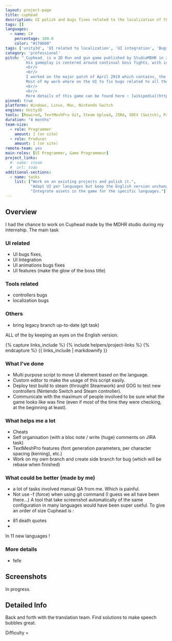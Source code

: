 ```yaml
---
layout: project-page
title: cuphead
description: UI polish and bugs fixes related to the localization of the game
tags: []
languages:
  - name: C#
    percentage: 100.0
    color: "#178600"
tags: ['unity3d', 'UI related to localization', 'UI integration', 'Bugs fixes', 'Tools']
category: 'professional'
pitch: "_Cuphead_ is a 2D Run and gun game published by StudioMDHR in 2017.
         His gameplay is centered around continual boss fights, with interspersed run and gun levels.
         <br/>
         <br/>
         I worked on the major patch of April 2019 which contains, the nintendo switch released, Mugman mode and localization in 11 languages of the game.
         Most of my work where on the UI to fix bugs related to all the new languages in the game.
         <br/>
         <br/>
         More details of this game can be found here : [wikipedia](https://en.wikipedia.org/wiki/Cuphead)"
pinned: true
platforms: Windows, Linux, Mac, Nintendo Switch
engines: Unity3D
tools: [Rewired, TextMeshPro Git, Steam Upload, JIRA, SDEV (Switch), Paint.net, Jenkins]
duration: "4 months"
team-size:
  - role: Programmer
    amount: 1 (on site)
  - role: Producer
    amount: 1 (on site)
remote-team: yes
main-roles: [UI Programmer, Game Programmeur]
project_links:
  #- name: steam
  #  url: todo
additional-sections:
  - name: tasks
    list: ["Work on an existing projects and polish it.",
           "Adapt UI per languages but keep the English version unchanged.",
           "Integrate assets in the game for the specific languages."]
---
```

<!---
Gregoire Boiron <gregoire.boiron@gmail.com>
Copyright (c) 2018-2019 Gregoire Boiron  All Rights Reserved.
--->

Overview
--------------------
I had the chance to work on Cuphead made by the MDHR studio during my internship. The main task

### UI related
- UI bugs fixes, 
- UI Integration
- UI animations bugs fixes
- UI features (make the glow of the boss title)

### Tools related
- controllers bugs
- localization bugs

### Others
- bring legacy branch up-to-date (git task) 

ALL of the by keeping an eyes on the English version.

{% capture links_include %}
{% include helpers/project-links %}
{% endcapture %}
{{ links_include | markdownify }}

### What I've done
* Multi purpose script to move UI element based on the language.
* Custom editor to make the usage of this script easily.
* Deploy test build to steam (throught Steamwork) and GOG to test new controllers (Nintendo Switch and Steam controller).
* Communicate with the maximum of people involved to be sure what the game looks like was fine 
(even if most of the time they were checking, at the beginning at least).

### What helps me a lot
* Cheats
* Self organisation (with a bloc note / write (huge) comments on JIRA task)
* TextMeshPro features (font generation parameters, per character spacing (kerning), etc.)
* Work on my own branch and create side branch for bug (which will be rebase when finished)

### What could be better (made by me)
* a lot of tasks involved manual QA from me. Which is painful. 
* Not use -f (force) when using git command (I guess we all have been there...)
A tool that take screenshot automatically of the same configuration in many languages would have been super useful.
To give an order of size Cuphead is :
- 81 death quotes
- 
In 11 new languages !

### More details
* fefe

Screenshots
--------------------
In progress.

Detailed Info
--------------------
Back and forth with the translation team. Find solutions to make speech bubbles great.


Difficulty =
